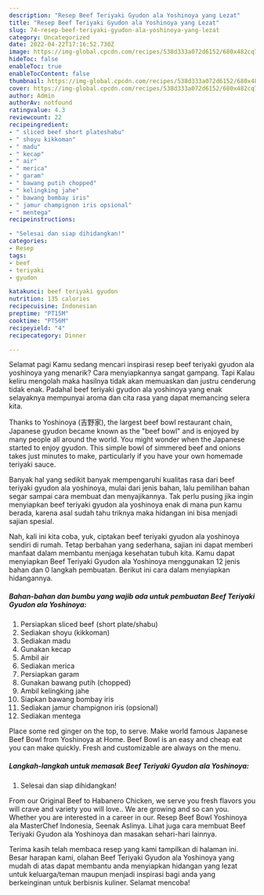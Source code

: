 ```yaml
---
description: "Resep Beef Teriyaki Gyudon ala Yoshinoya yang Lezat"
title: "Resep Beef Teriyaki Gyudon ala Yoshinoya yang Lezat"
slug: 74-resep-beef-teriyaki-gyudon-ala-yoshinoya-yang-lezat
category: Uncategorized
date: 2022-04-22T17:16:52.730Z
image: https://img-global.cpcdn.com/recipes/538d333a072d6152/680x482cq70/beef-teriyaki-gyudon-ala-yoshinoya-foto-resep-utama.jpg
hideToc: false
enableToc: true
enableTocContent: false
thumbnail: https://img-global.cpcdn.com/recipes/538d333a072d6152/680x482cq70/beef-teriyaki-gyudon-ala-yoshinoya-foto-resep-utama.jpg
cover: https://img-global.cpcdn.com/recipes/538d333a072d6152/680x482cq70/beef-teriyaki-gyudon-ala-yoshinoya-foto-resep-utama.jpg
author: Admin
authorAv: notfound
ratingvalue: 4.3
reviewcount: 22
recipeingredient:
- " sliced beef short plateshabu"
- " shoyu kikkoman"
- " madu"
- " kecap"
- " air"
- " merica"
- " garam"
- " bawang putih chopped"
- " kelingking jahe"
- " bawang bombay iris"
- " jamur champignon iris opsional"
- " mentega"
recipeinstructions:

- "Selesai dan siap dihidangkan!"
categories:
- Resep
tags:
- beef
- teriyaki
- gyudon

katakunci: beef teriyaki gyudon 
nutrition: 135 calories
recipecuisine: Indonesian
preptime: "PT15M"
cooktime: "PT56M"
recipeyield: "4"
recipecategory: Dinner

---
```



Selamat pagi Kamu sedang mencari inspirasi resep beef teriyaki gyudon ala yoshinoya yang menarik? Cara menyiapkannya sangat gampang. Tapi Kalau keliru mengolah maka hasilnya tidak akan memuaskan dan justru cenderung tidak enak. Padahal beef teriyaki gyudon ala yoshinoya yang enak selayaknya mempunyai aroma dan cita rasa yang dapat memancing selera kita.


Thanks to Yoshinoya (吉野家), the largest beef bowl restaurant chain, Japanese gyudon became known as the &#34;beef bowl&#34; and is enjoyed by many people all around the world. You might wonder when the Japanese started to enjoy gyudon. This simple bowl of simmered beef and onions takes just minutes to make, particularly if you have your own homemade teriyaki sauce.

Banyak hal yang sedikit banyak mempengaruhi kualitas rasa dari beef teriyaki gyudon ala yoshinoya, mulai dari jenis bahan, lalu pemilihan bahan segar sampai cara membuat dan menyajikannya. Tak perlu pusing jika ingin menyiapkan beef teriyaki gyudon ala yoshinoya enak di mana pun kamu berada, karena asal sudah tahu triknya maka hidangan ini bisa menjadi sajian spesial.


Nah, kali ini kita coba, yuk, ciptakan beef teriyaki gyudon ala yoshinoya sendiri di rumah. Tetap berbahan yang sederhana, sajian ini dapat memberi manfaat dalam membantu menjaga kesehatan tubuh kita. Kamu dapat menyiapkan Beef Teriyaki Gyudon ala Yoshinoya menggunakan 12 jenis bahan dan 0 langkah pembuatan. Berikut ini cara dalam menyiapkan hidangannya.

<!--inarticleads1-->

##### Bahan-bahan dan bumbu yang wajib ada untuk pembuatan Beef Teriyaki Gyudon ala Yoshinoya:

1. Persiapkan  sliced beef (short plate/shabu)
1. Sediakan  shoyu (kikkoman)
1. Sediakan  madu
1. Gunakan  kecap
1. Ambil  air
1. Sediakan  merica
1. Persiapkan  garam
1. Gunakan  bawang putih (chopped)
1. Ambil  kelingking jahe
1. Siapkan  bawang bombay iris
1. Sediakan  jamur champignon iris (opsional)
1. Sediakan  mentega


Place some red ginger on the top, to serve. Make world famous Japanese Beef Bowl from Yoshinoya at Home. Beef Bowl is an easy and cheap eat you can make quickly. Fresh and customizable are always on the menu. 

<!--inarticleads2-->

##### Langkah-langkah untuk memasak Beef Teriyaki Gyudon ala Yoshinoya:


1. Selesai dan siap dihidangkan!

From our Original Beef to Habanero Chicken, we serve you fresh flavors you will crave and variety you will love.. We are growing and so can you. Whether you are interested in a career in our. Resep Beef Bowl Yoshinoya ala MasterChef Indonesia, Seenak Aslinya. Lihat juga cara membuat Beef Teriyaki Gyudon ala Yoshinoya dan masakan sehari-hari lainnya. 

Terima kasih telah membaca resep yang kami tampilkan di halaman ini. Besar harapan kami, olahan Beef Teriyaki Gyudon ala Yoshinoya yang mudah di atas dapat membantu anda menyiapkan hidangan yang lezat untuk keluarga/teman maupun menjadi inspirasi bagi anda yang berkeinginan untuk berbisnis kuliner. Selamat mencoba!
